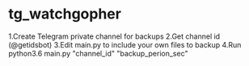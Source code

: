 # tg_watchgopher
1.Create Telegram private channel for backups
2.Get channel id (@getidsbot)
3.Edit main.py to include your own files to backup
4.Run python3.6 main.py "channel_id" "backup_perion_sec"
